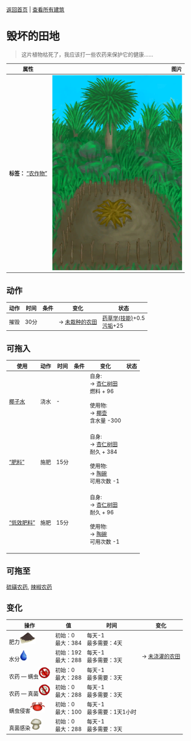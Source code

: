 [返回首页](index.md)   |  [查看所有建筑](building.md)
# 毁坏的田地  
> 这片植物枯死了，我应该打一些农药来保护它的健康……  
  
  属性  |   图片   
 ----  |  ----:   
 **标签：**	[“农作物”](tag_Crop.md)  |  ![](Sprite/CropPlotRuined.png)   
  
## 动作  
动作  |  时间  |  条件  |  变化  |  状态  
----  |  ----  |  ----  |  ----  |  ----  
摧毁  |  30分  |    |  → [未栽种的农田](CropPlotEmpty.md)<br>  |  [药草学(技能)](Skill_Herbology.md)+0.5<br>[污垢](Filth.md)+25  
## 可拖入  
使用  |  动作  |  时间  |  条件  |  变化  |  状态  
----  |  ----  |  ----  |  ----  |  ----  |  ----  
[椰子水](LQ_CoconutWater.md)  |  浇水  |  -  |    |  自身:<br>→ [杏仁树田](CropPlotAlmondTree.md)<br>燃料 + 96<br><br>使用物:<br>→ [椰壶](CoconutFlask.md)<br>含水量  -300<br><br>  |    
[“肥料”](tag_Fertilizer.md)  |  施肥  |  15分  |    |  自身:<br>→ [杏仁树田](CropPlotAlmondTree.md)<br>耐久 + 384<br><br>使用物:<br>→ [陶碗](ClayBowl.md)<br>可用次数  -1<br><br>  |    
[“低效肥料”](tag_FertilizerWeak.md)  |  施肥  |  15分  |    |  自身:<br>→ [杏仁树田](CropPlotAlmondTree.md)<br>耐久 + 96<br><br>使用物:<br>→ [陶碗](ClayBowl.md)<br>可用次数  -1<br><br>  |    
## 可拖至  
[硫磺农药](LQ_PesticideBrimstone.md), [辣椒农药](LQ_PesticideChilli.md)  
## 变化  
操作  |  值  |  时间  |  变化  
----  |  ----  |  ----  |  ----  
肥力<img decoding="async" src="Sprite/FineDirt.png" style="height:30px;">  |  初始：0<br>最大：384  |  每天-1<br>最多需要：4天  |    
水分<img decoding="async" src="Sprite/Thirst.png" style="height:30px;">  |  初始：192<br>最大：288  |  每天-1<br>最多需要：3天  |  → [未浇灌的农田](CropPlotDry.md)  
农药 — 螨虫<img decoding="async" src="Sprite/MitesNot.png" style="height:30px;">  |  初始：0<br>最大：288  |  每天-1<br>最多需要：3天  |    
农药 — 真菌<img decoding="async" src="Sprite/FungiNot.png" style="height:30px;">  |  初始：0<br>最大：288  |  每天-1<br>最多需要：3天  |    
螨虫侵害<img decoding="async" src="Sprite/Mites.png" style="height:30px;">  |  初始：0<br>最大：100  |  每天-1<br>最多需要：1天1小时  |    
真菌感染<img decoding="async" src="Sprite/SaturationMushrooms.png" style="height:30px;">  |  初始：0<br>最大：288  |  每天-1<br>最多需要：3天  |    
